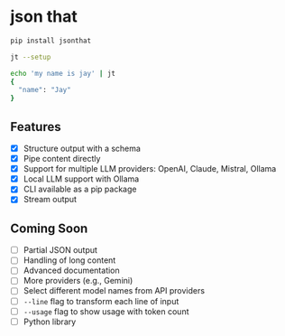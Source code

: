 # json that


```bash
pip install jsonthat
```

```bash
jt --setup
```

```bash
echo 'my name is jay' | jt
{
  "name": "Jay"
}
```


## Features

- [x] Structure output with a schema
- [x] Pipe content directly
- [x] Support for multiple LLM providers: OpenAI, Claude, Mistral, Ollama
- [x] Local LLM support with Ollama
- [x] CLI available as a pip package
- [x] Stream output

## Coming Soon

- [ ] Partial JSON output
- [ ] Handling of long content
- [ ] Advanced documentation
- [ ] More providers (e.g., Gemini)
- [ ] Select different model names from API providers
- [ ] `--line` flag to transform each line of input
- [ ] `--usage` flag to show usage with token count
- [ ] Python library
